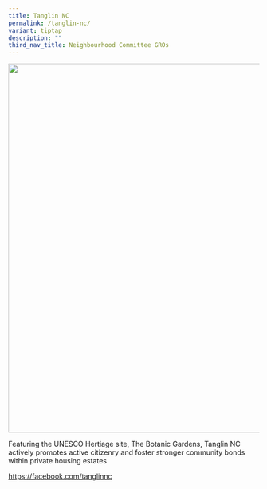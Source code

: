 ```yaml
---
title: Tanglin NC
permalink: /tanglin-nc/
variant: tiptap
description: ""
third_nav_title: Neighbourhood Committee GROs
---
```

<div class="isomer-image-wrapper">
<img style="width: 740px; color: rgb(0, 0, 0); font-family: system-ui, -apple-system, &quot;system-ui&quot;, &quot;Segoe UI&quot;, Roboto, Oxygen, Ubuntu, Cantarell, &quot;Open Sans&quot;, &quot;Helvetica Neue&quot;, sans-serif; font-size: medium; font-style: normal; font-variant-ligatures: normal; font-variant-caps: normal; font-weight: 400; letter-spacing: normal; orphans: 2; text-align: start; text-indent: 0px; text-transform: none; widows: 2; word-spacing: 0px; -webkit-text-stroke-width: 0px; white-space: normal; text-decoration-thickness: initial; text-decoration-style: initial; text-decoration-color: initial;" height="auto" width="100%" src="https://moca.sgp1.cdn.digitaloceanspaces.com/Our%20Communities/64f708a9d059f7ad4c05cd00_25%2520%2526%252026%2520July%25202022(2).webp">
</div>
<p></p>
<p>Featuring the UNESCO Hertiage site, The Botanic Gardens, Tanglin NC actively
promotes active citizenry and foster stronger community bonds within private
housing estates</p>
<p><a href="https://facebook.com/tanglinnc" rel="noopener noreferrer nofollow" target="_blank">https://facebook.com/tanglinnc</a>
</p>